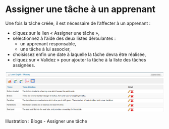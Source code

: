 # Assigner une tâche à un apprenant

Une fois la tâche créée, il est nécessaire de l’affecter à un apprenant :

* cliquez sur le lien « Assigner une tâche »,
* sélectionnez à l’aide des deux listes déroulantes :
  * un apprenant responsable,
  * une tâche à lui associer,
* choisissez enfin une date à laquelle la tâche devra être réalisée,
* cliquez sur « Validez » pour ajouter la tâche à la liste des tâches assignées.

![](../../.gitbook/assets/images173%20%286%29.png)

Illustration : Blogs - Assigner une tâche

